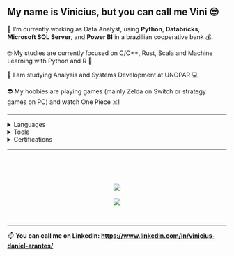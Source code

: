 ## My name is Vinicius, but you can call me Vini 😎

🐍 I’m currently working as Data Analyst, using **Python**, **Databricks**, **Microsoft SQL Server**, and **Power BI**  in a brazillian cooperative bank 💰.

🤓 My studies are currently focused on C/C++, Rust, Scala and Machine Learning with Python and R 🤖

📖 I am studying Analysis and Systems Development at UNOPAR 💻

👽 My hobbies are playing games (mainly Zelda on Switch or strategy games on PC) and watch One Piece ☠️!

---

<details>
  <summary>Languages</summary>
  - Python <br />
  - SQL <br />
  - DAX <br />
  - HCL <br />
  - Dart/Flutter <br />
  - JavaScript/TypeScript <br />
  - HTML/CSS <br />
  - C/C++ <br />
  - Rust <br />
</details>

<details>
  <summary>Tools</summary>
  - Databricks <br />
  - Apache Airflow <br />
  - Docker <br />
  - Airbyte <br />
  - SIEM tools <br />
  - Metasploit <br />
  - Kali Linux Tools <br />
  - IDS tools <br />
  - Metabase <br />
  - Power BI <br />
  - AWS <br />
  - Azure <br />
</details>

<details>
  <summary>Certifications</summary>
  - Astronomer Apache Airflow Fundamentals <br />
  - ANBIMA CPA-10 <br />
  - Databricks Lakehouse Fundamentals <br />
  - Denodo for Data Analytics <br />
</details>


---

<br />
<p align="center">
  </a>
  <br />
  <br />
  <a href="https://github.com/anuraghazra/github-readme-stats">
    <img
      align="center"
      src="https://github-readme-stats.vercel.app/api/top-langs/?username=ArantesVini&layout=donut&size_weight=0.1&count_weight=0.5&theme=dracula&hide=Dockerfile"
    />
  </a>
  <br />
  <br />
  <a href="https://github.com/anuraghazra/github-readme-stats">
    <img
      align="center"
      src="https://github-readme-stats.vercel.app/api?username=ArantesVini&show_icons=true&theme=dracula&rank_icon=github"
    />
  </a>
  <br />
</p>
<br />

---

📫 <b>You can call me on **LinkedIn**: <b/> https://www.linkedin.com/in/vinicius-daniel-arantes/
